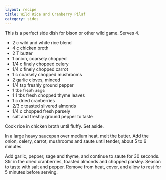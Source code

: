 ```yaml
---
layout: recipe
title: Wild Rice and Cranberry Pilaf
category: sides
---
```

This is a perfect side dish for bison or other wild game. Serves 4.

- 2 c wild and white rice blend
- 4 c chicken broth
- 2 T butter
- 1 onion, coarsely chopped
- 1/4 c finely chopped celery
- 1/4 c finely chopped carrot
- 1 c coarsely chopped mushrooms
- 2 garlic cloves, minced
- 1/4 tsp freshly ground pepper
- 1 tbs fresh sage
- 1 1 tbs fresh chopped thyme leaves
- 1 c dried cranberries
- 2/3 c toasted slivered almonds
- 1/4 c chopped fresh parsely
- salt and freshly ground pepper to taste

Cook rice in chicken broth until fluffy. Set aside.

In a large heavy saucepan over medium heat, melt the butter. Add the onion, celery, carrot, mushrooms and saute until tender, about 5 to 6 minutes.

Add garlic, pepper, sage and thyme, and continue to saute for 30 seconds.  Stir in the dried cranberries, toasted almonds and chopped parsley. Season to taste with salt and pepper.
Remove from heat, cover, and allow to rest for 5 minutes before serving.
